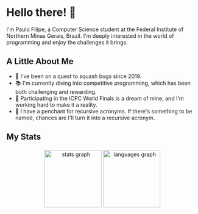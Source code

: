 # Hello there! 👋

I'm Paulo Filipe, a Computer Science student at the Federal Institute of Northern Minas Gerais, Brazil. I'm deeply interested in the world of programming and enjoy the challenges it brings.

## A Little About Me

- 🐞 I've been on a quest to squash bugs since 2019. 
- 📚 I'm currently diving into competitive programming, which has been both challenging and rewarding.
- 🎯 Participating in the ICPC World Finals is a dream of mine, and I'm working hard to make it a reality.
- 🔄 I have a penchant for recursive acronyms. If there's something to be named, chances are I'll turn it into a recursive acronym.

## My Stats

###

<div align="center">
  <img src="https://github-readme-stats.vercel.app/api?username=filipemsilv4&hide_title=false&hide_rank=false&show_icons=true&include_all_commits=true&count_private=true&disable_animations=false&theme=dracula&locale=en&hide_border=true&order=1&custom_title=My%20Github%20stats" height="150" alt="stats graph"  />
  <img src="https://github-readme-stats.vercel.app/api/top-langs?username=filipemsilv4&locale=en&hide_title=false&layout=compact&card_width=320&langs_count=6&theme=dracula&hide_border=true&order=2" height="150" alt="languages graph"  />
</div>

###

<!--
**filipemsilv4/filipemsilv4** is a ✨ _special_ ✨ repository because its `README.md` (this file) appears on your GitHub profile.

Here are some ideas to get you started:

- 🔭 I’m currently working on ...
- 🌱 I’m currently learning ...
- 👯 I’m looking to collaborate on ...
- 🤔 I’m looking for help with ...
- 💬 Ask me about ...
- 📫 How to reach me: ...
- 😄 Pronouns: ...
- ⚡ Fun fact: ...
-->
